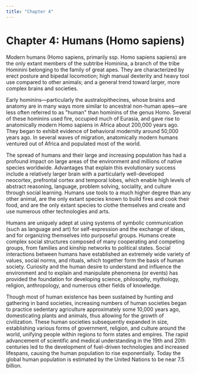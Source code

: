 ```yaml
---
title: "Chapter 4"
---
```


# Chapter 4: Humans (Homo sapiens)

Modern humans (Homo sapiens, primarily ssp. Homo sapiens sapiens) are the only extant members of the subtribe Hominina, a branch of the tribe Hominini belonging to the family of great apes. They are characterized by erect posture and bipedal locomotion; high manual dexterity and heavy tool use compared to other animals; and a general trend toward larger, more complex brains and societies.

Early hominins—particularly the australopithecines, whose brains and anatomy are in many ways more similar to ancestral non-human apes—are less often referred to as "human" than hominins of the genus Homo. Several of these hominins used fire, occupied much of Eurasia, and gave rise to anatomically modern Homo sapiens in Africa about 200,000 years ago. They began to exhibit evidence of behavioral modernity around 50,000 years ago. In several waves of migration, anatomically modern humans ventured out of Africa and populated most of the world.

The spread of humans and their large and increasing population has had a profound impact on large areas of the environment and millions of native species worldwide. Advantages that explain this evolutionary success include a relatively larger brain with a particularly well-developed neocortex, prefrontal cortex and temporal lobes, which enable high levels of abstract reasoning, language, problem solving, sociality, and culture through social learning. Humans use tools to a much higher degree than any other animal, are the only extant species known to build fires and cook their food, and are the only extant species to clothe themselves and create and use numerous other technologies and arts.

Humans are uniquely adept at using systems of symbolic communication (such as language and art) for self-expression and the exchange of ideas, and for organizing themselves into purposeful groups. Humans create complex social structures composed of many cooperating and competing groups, from families and kinship networks to political states. Social interactions between humans have established an extremely wide variety of values, social norms, and rituals, which together form the basis of human society. Curiosity and the human desire to understand and influence the environment and to explain and manipulate phenomena (or events) has provided the foundation for developing science, philosophy, mythology, religion, anthropology, and numerous other fields of knowledge.

Though most of human existence has been sustained by hunting and gathering in band societies, increasing numbers of human societies began to practice sedentary agriculture approximately some 10,000 years ago, domesticating plants and animals, thus allowing for the growth of civilization. These human societies subsequently expanded in size, establishing various forms of government, religion, and culture around the world, unifying people within regions to form states and empires. The rapid advancement of scientific and medical understanding in the 19th and 20th centuries led to the development of fuel-driven technologies and increased lifespans, causing the human population to rise exponentially. Today the global human population is estimated by the United Nations to be near 7.5 billion.
